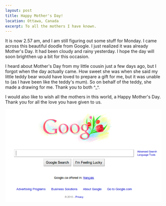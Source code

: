 ```yaml
---
layout: post
title: Happy Mother's Day!
location: Ottawa, Canada
excerpt: To all the mothers I have known.
---
```


It is now 2.57 am, and I am still figuring out some stuff for Monday. I came across this beautiful doodle from Google. I just realized it was already Mother's Day. It had been cloudy and rainy yesterday. I hope the day will soon brighthen up a bit for this occasion.

I heard about Mother's Day from my little cousin just a few days ago, but I forgot when the day actually came. How sweet she was when she said my little teddy bear would have loved to prepare a gift for me, but it was unable to (as I have been like the teddy's mum). So on behalf of the teddy, she made a drawing for me. Thank you to both ^_^.

I would also like to wish all the mothers in this world, a Happy Mother's Day. Thank you for all the love you have given to us.

![alt google](/images/mothers-day.png "Happy Mother's Day") 
